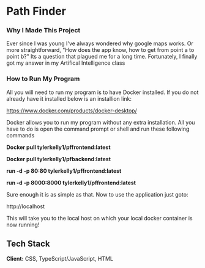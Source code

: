 # Path Finder

### Why I Made This Project
Ever since I was young I've always wondered why google maps works. Or more straightforward, "How does the app know, how to get from point a to point b?" Its a question that plagued me for a long time. Fortunately, I finally got my answer in my Artifical Intelligence class 

### How to Run My Program
All you will need to run my program is to have Docker installed. If you do not already have it installed below is an installion link:

https://www.docker.com/products/docker-desktop/

Docker allows you to run my program without any extra installation. All you have to do is open the command prompt or shell and run these following commands

**Docker pull tylerkelly1/pffrontend:latest**

**Docker pull tylerkelly1/pfbackend:latest**

**run -d -p 80:80 tylerkelly1/pffrontend:latest**

**run -d -p 8000:8000 tylerkelly1/pffrontend:latest**

Sure enough it is as simple as that. Now to use the application just goto:

http://localhost

This will take you to the local host on which your local docker container is now running!



## Tech Stack

**Client:** CSS, TypeScript/JavaScript, HTML

**Server:** Python, FastAPI, pydantic

**Deployment:** Docker, Docker Hub

